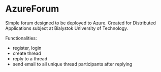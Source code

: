 # AzureForum
Simple forum designed to be deployed to Azure. Created for Distributed Applications subject at Bialystok University of Technology.

Functionalities:
- register, login
- create thread
- reply to a thread
- send email to all unique thread participants after replying
